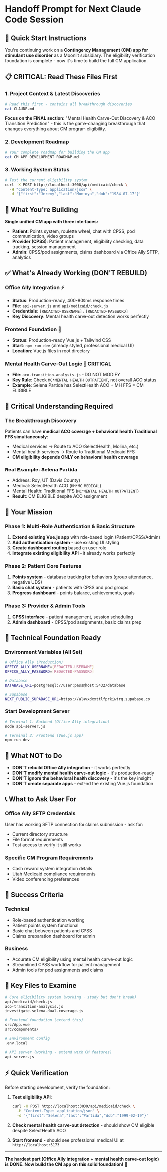# Handoff Prompt for Next Claude Code Session

## 🚀 **Quick Start Instructions**

You're continuing work on a **Contingency Management (CM) app for stimulant use disorder** as a Moonlit subsidiary. The eligibility verification foundation is complete - now it's time to build the full CM application.

## 📋 **CRITICAL: Read These Files First**

### **1. Project Context & Latest Discoveries**
```bash
# Read this first - contains all breakthrough discoveries
cat CLAUDE.md
```

**Focus on the FINAL section**: "Mental Health Carve-Out Discovery & ACO Transition Prediction" - this is the game-changing breakthrough that changes everything about CM program eligibility.

### **2. Development Roadmap**  
```bash
# Your complete roadmap for building the CM app
cat CM_APP_DEVELOPMENT_ROADMAP.md
```

### **3. Working System Status**
```bash
# Test the current eligibility system
curl -X POST http://localhost:3000/api/medicaid/check \
  -H "Content-Type: application/json" \
  -d '{"first":"Jeremy","last":"Montoya","dob":"1984-07-17"}'
```

## 🎯 **What You're Building**

**Single unified CM app with three interfaces:**
- **Patient**: Points system, roulette wheel, chat with CPSS, pod communication, video groups
- **Provider (CPSS)**: Patient management, eligibility checking, data tracking, session management  
- **Admin**: CPSS/pod assignments, claims dashboard via Office Ally SFTP, analytics

## ✅ **What's Already Working (DON'T REBUILD)**

### **Office Ally Integration** ⚡
- **Status**: Production-ready, 400-800ms response times
- **File**: `api-server.js` and `api/medicaid/check.js`
- **Credentials**: `[REDACTED-USERNAME]` / `[REDACTED-PASSWORD]`
- **Key Discovery**: Mental health carve-out detection works perfectly

### **Frontend Foundation** 🎨
- **Status**: Production-ready Vue.js + Tailwind CSS
- **Start**: `npm run dev` (already styled, professional medical UI)
- **Location**: Vue.js files in root directory

### **Mental Health Carve-Out Logic** 🧠 **CRITICAL**
- **File**: `aco-transition-analysis.js` - DO NOT MODIFY
- **Key Rule**: Check `MC*MENTAL HEALTH OUTPATIENT`, not overall ACO status
- **Example**: Selena Partida has SelectHealth ACO + MH FFS = CM ELIGIBLE

## 🚨 **Critical Understanding Required**

### **The Breakthrough Discovery**
Patients can have **medical ACO coverage + behavioral health Traditional FFS simultaneously**:
- Medical services → Route to ACO (SelectHealth, Molina, etc.)
- Mental health services → Route to Traditional Medicaid FFS
- **CM eligibility depends ONLY on behavioral health coverage**

### **Real Example: Selena Partida**
- Address: Roy, UT (Davis County)
- Medical: SelectHealth ACO (`HM*MC MEDICAL`)
- Mental Health: Traditional FFS (`MC*MENTAL HEALTH OUTPATIENT`)
- **Result**: CM ELIGIBLE despite ACO assignment

## 🎯 **Your Mission**

### **Phase 1: Multi-Role Authentication & Basic Structure**
1. **Extend existing Vue.js app** with role-based login (Patient/CPSS/Admin)
2. **Add authentication system** - use existing UI styling
3. **Create dashboard routing** based on user role
4. **Integrate existing eligibility API** - it already works perfectly

### **Phase 2: Patient Core Features**
1. **Points system** - database tracking for behaviors (group attendance, negative UDS)
2. **Basic chat system** - patients with CPSS and pod groups  
3. **Progress dashboard** - points balance, achievements, goals

### **Phase 3: Provider & Admin Tools**
1. **CPSS interface** - patient management, session scheduling
2. **Admin dashboard** - CPSS/pod assignments, basic claims prep

## 🔧 **Technical Foundation Ready**

### **Environment Variables (All Set)**
```bash
# Office Ally (Production)
OFFICE_ALLY_USERNAME=[REDACTED-USERNAME]
OFFICE_ALLY_PASSWORD=[REDACTED-PASSWORD]

# Database
DATABASE_URL=postgresql://user:pass@host:5432/database

# Supabase
NEXT_PUBLIC_SUPABASE_URL=https://alavxdxxttlfprkiwtrq.supabase.co
```

### **Start Development Server**
```bash
# Terminal 1: Backend (Office Ally integration)
node api-server.js

# Terminal 2: Frontend (Vue.js app)
npm run dev
```

## 🚫 **What NOT to Do**

- **DON'T rebuild Office Ally integration** - it works perfectly
- **DON'T modify mental health carve-out logic** - it's production-ready
- **DON'T ignore the behavioral health discovery** - it's the key insight
- **DON'T create separate apps** - extend the existing Vue.js foundation

## 📞 **What to Ask User For**

### **Office Ally SFTP Credentials**
User has working SFTP connection for claims submission - ask for:
- Current directory structure  
- File format requirements
- Test access to verify it still works

### **Specific CM Program Requirements**
- Cash reward system integration details
- Utah Medicaid compliance requirements  
- Video conferencing preferences

## 🎯 **Success Criteria**

### **Technical**
- Role-based authentication working
- Patient points system functional
- Basic chat between patients and CPSS
- Claims preparation dashboard for admin

### **Business**  
- Accurate CM eligibility using mental health carve-out logic
- Streamlined CPSS workflow for patient management
- Admin tools for pod assignments and claims

## 📁 **Key Files to Examine**

```bash
# Core eligibility system (working - study but don't break)
api/medicaid/check.js
aco-transition-analysis.js
investigate-selena-dual-coverage.js

# Frontend foundation (extend this)
src/App.vue
src/components/

# Environment config
.env.local

# API server (working - extend with CM features)
api-server.js
```

## ⚡ **Quick Verification**

Before starting development, verify the foundation:

1. **Test eligibility API**:
   ```bash
   curl -X POST http://localhost:3000/api/medicaid/check \
     -H "Content-Type: application/json" \
     -d '{"first":"Selena","last":"Partida","dob":"1999-02-19"}'
   ```

2. **Check mental health carve-out detection** - should show CM eligible despite SelectHealth ACO

3. **Start frontend** - should see professional medical UI at `http://localhost:5173`

---

**The hardest part (Office Ally integration + mental health carve-out logic) is DONE. Now build the CM app on this solid foundation!** 🚀